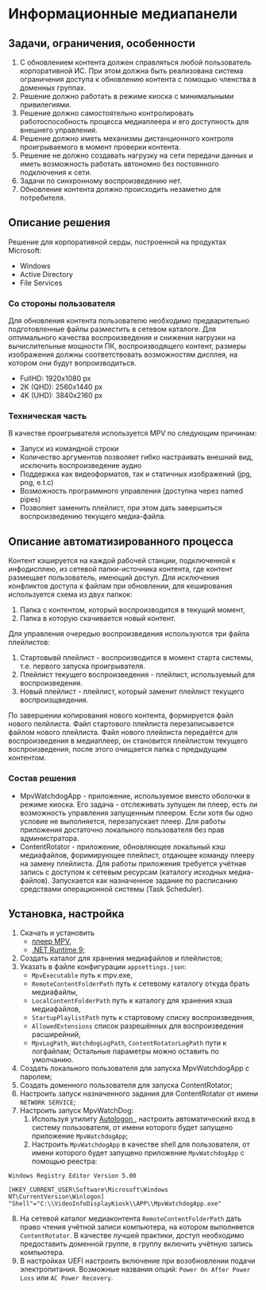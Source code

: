 # Информационные медиапанели

## Задачи, ограничения, особенности

1. С обновлением контента должен справляться любой пользователь корпоративной ИС. При этом должна быть реализована система ограничения доступа к обновлению контента с помощью членства в доменных группах.
2. Решение должно работать в режиме киоска с минимальными привилегиями.
3. Решение должно самостоятельно контролировать работоспособность процесса медиаплеера и его доступность для внешнего управления.
4. Решение должно иметь механизмы дистанционного контроля проигрываемого в момент проверки контента.
5. Решение не должно создавать нагрузку на сети передачи данных и иметь возможность работать автономно без постоянного подключения к сети.
6. Задачи по синхронному воспроизведению нет.
7. Обновление контента должно происходить незаметно для потребителя.

## Описание решения

Решение для корпоративной серды, построенной на продуктах Microsoft:

* Windows
* Active Directory
* File Services

### Со стороны пользователя

Для обновления контента пользователю необходимо предварительно подготовленные файлы разместить в сетевом каталоге.
Для оптимального качества воспроизведения и снижения нагрузки на вычислительные мощности ПК, воспроизводящего контент, размеры изображения должны соответствовать возможностям дисплея, на котором они будут вопроизводиться.

* FullHD: 1920x1080 px
* 2K (QHD): 2560x1440 px
* 4K (UHD): 3840x2160 px

### Техническая часть

В качестве проигрывателя используется MPV по следующим причинам:

* Запуск из командной строки
* Количество аргументов позволяет гибко настраивать внешний вид, исключить воспроизведение аудио
* Поддержка как видеоформатов, так и статичных изображений (jpg, png, e.t.c)
* Возможность программного управления (доступна через named pipes)
* Позволяет заменить плейлист, при этом дать завершиться воспроизведению текущего медиа-файла.

## Описание автоматизированного процесса

Контент кэшируется на каждой рабочей станции, подключенной к инфодисплею, из сетевой папки-источника контента, где контент размещает пользователь, имеющий доступ.
Для исключения конфликтов доступа к файлам при обновлении, для кеширования используется схема из двух папкок:

1. Папка с контентом, который воспроизводится в текущий момент,
2. Папка в которую скачивается новый контент.

Для управления очередью воспроизведения используются три файла плейлистов:

1. Стартовывй плейлист - воспроизводится в момент старта системы, т.е. первого запуска проигрывателя.
2. Плейлист текущего воспроизведения - плейлист, используемый для воспроизведения.
3. Новый плейлист - плейлист, который заменит плейлист текущего воспроизщведения.

По завершении копирования нового контента, формируется файл нового пелйлиста. Файл стартового плейлиста перезаписывается файлом нового плейлиста.
Файл нового плейлиста передаётся для воспроизведения в медиаплеер, он становится плейлистом текущего воспроизведения, после этого очищается папка с предыдущим контентом.

### Состав решения

* MpvWatchdogApp - приложение, используемое вместо оболочки в режиме киоска. Его задача - отслеживать зупущен ли плеер, есть ли возможность управления запущенным плеером. Если хотя бы одно условие не выполняется, перезапускает плеер. Для работы приложения достаточно локального пользователя без прав администратора.
* ContentRotator - приложение, обновляющее локальный кэш медиафайлов, форимирующее плейлист, отдающее команду плееру на замену плейлиста. Для работы приложения требуется учётная запись с доступом к сетевым ресурсам (каталогу исходных медиа-файлов). Запускается как назначенное задание по расписанию средствами операционной системы (Task Scheduler).

## Установка, настройка

 1. Скачать и установить
    * [плеер MPV](https://mpv.io/installation/), 
    * [.NET Runtime 9](https://dotnet.microsoft.com/en-us/download/dotnet/9.0);
2. Создать каталог для хранения медиафайлов и плейлистов;
3. Указать в файле конфигурации `appsettings.json`:
    * `MpvExecutable` путь к mpv.exe,
    * `RemoteContentFolderPath` путь к сетевому каталогу откуда брать медиафайлы,
    * `LocalContentFolderPath` путь к каталогу для хранения кэша медиафайлов,
    * `StartupPlaylistPath` путь к стартовому списку воспроизведения,
    * `AllowedExtensions` список разрешённых для воспроизведения расширейний,
    * `MpvLogPath`, `WatchdogLogPath`, `ContentRotatorLogPath` пути к логфайлам;
Остальные параметры можно оставить по умолчанию.
4. Создать локального пользователя для запуска MpvWatchdogApp с паролем;
5. Создать доменного пользователя для запуска ContentRotator;
6. Настроить запуск назначенного задания для ContentRotator от имени `NETWORK SERVICE`;
7. Настроить запуск MpvWatchDog:
    1. Используя утилиту [Autologon ](https://learn.microsoft.com/en-us/sysinternals/downloads/autologon), настроить автоматический вход в систему пользователя, от имени которого будет запущено приложение `MpvWatchdogApp`;
    2. Настроить `MpvWatchdogApp` в качестве shell для пользователя, от имени которого будет запущено приложение `MpvWatchdogApp` с помощью реестра:
```
Windows Registry Editor Version 5.00

[HKEY_CURRENT_USER\Software\Microsoft\Windows NT\CurrentVersion\Winlogon]
"Shell"="C:\\VideoInfoDisplayKiosk\\APP\\MpvWatchdogApp.exe"
```
 8. На сетевой каталог медиаконтента `RemoteContentFolderPath` дать право чтения учётной записи компьютера, на котором выполняется `ContentRotator`. В качестве лучшей практики, доступ необходимо предоставить доменной группе, в группу включить учётную запись компьютера.
 9. В настройках UEFI настроить включение при возобновлении подачи электропитания. Возможные названия опций: `Power On After Power Loss` или `AC Power Recovery`.
